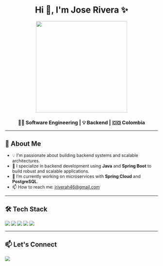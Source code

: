 <h1 align="center">Hi 👋, I'm Jose Rivera ✨</h1>
<p align="center">
  <img src="[https://imgur.com/a/vDwo2zP](https://imgur.com/4m5CGDq)" width="300">
</p>

<h3 align="center">👨‍💻 Software Engineering | 💡 Backend | 🇨🇴 Colombia</h3>

---

<h2>🚀 About Me</h2>
<ul>
  <li>💡 I'm passionate about building backend systems and scalable architectures.</li>
  <li>🧠 I specialize in backend development using <b>Java</b> and <b>Spring Boot</b> to build robust and scalable applications.</li>
  <li>🔭 I’m currently working on microservices with <b>Spring Cloud</b> and <b>PostgreSQL</b>.</li>
  <li>📫 How to reach me: <a href="mailto:jriverah46@gmail.com">jriverah46@gmail.com</a></li>
</ul>

---

<h2>🛠️ Tech Stack</h2>
<p>
  <img src="https://img.shields.io/badge/Java-ED8B00?style=for-the-badge&logo=java&logoColor=white"/>
  <img src="https://img.shields.io/badge/Spring%20Boot-6DB33F?style=for-the-badge&logo=spring-boot&logoColor=white"/>
  <img src="https://img.shields.io/badge/PostgreSQL-336791?style=for-the-badge&logo=postgresql&logoColor=white"/>
  <img src="https://img.shields.io/badge/Git-F05032?style=for-the-badge&logo=git&logoColor=white"/>
  <img src="https://img.shields.io/badge/Microsoft%20Azure-0078D4?style=for-the-badge&logo=microsoft-azure&logoColor=white"/>
</p>

---

<h2>📫 Let's Connect</h2>
<p>
  <a href="www.linkedin.com/in/jose-rivera-herrera-310726361" target="_blank">
    <img src="https://img.shields.io/badge/LinkedIn-blue?style=for-the-badge&logo=linkedin&logoColor=white"/>
  </a>
</p>
